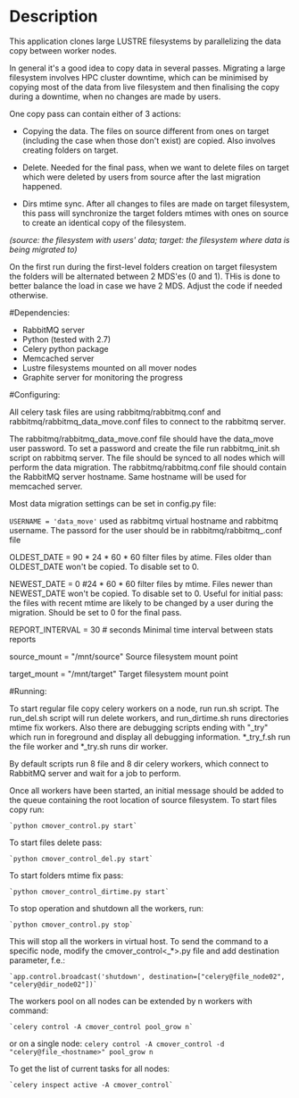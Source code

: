 # Description
This application clones large LUSTRE filesystems by parallelizing the data copy between worker nodes.

In general it's a good idea to copy data in several passes. Migrating a large filesystem involves HPC cluster downtime, which can be minimised by copying most of the data from live filesystem and then finalising the copy during a downtime, when no changes are made by users.

One copy pass can contain either of 3 actions:

* Copying the data. The files on source different from ones on target (including the case when those don't exist) are copied. Also involves creating folders on target.

* Delete. Needed for the final pass, when we want to delete files on target which were deleted by users from source after the last migration happened.

* Dirs mtime sync. After all changes to files are made on target filesystem, this pass will synchronize the target folders mtimes with ones on source to create an identical copy of the filesystem.

_(source: the filesystem with users' data; target: the filesystem where data is being migrated to)_

On the first run during the first-level folders creation on target filesystem the folders will be alternated between 2 MDS'es (0 and 1). THis is done to better balance the load in case we have 2 MDS. Adjust the code if needed otherwise.

#Dependencies:
* RabbitMQ server
* Python (tested with 2.7)
* Celery python package
* Memcached server
* Lustre filesystems mounted on all mover nodes
* Graphite server for monitoring the progress

#Configuring:

All celery task files are using  rabbitmq/rabbitmq.conf and rabbitmq/rabbitmq_data_move.conf files to connect to the rabbitmq server.

The rabbitmq/rabbitmq_data_move.conf file should have the data_move user password. To set a password and create the file run rabbitmq_init.sh script on rabbitmq server. The file should be synced to all nodes which will perform the data migration. The rabbitmq/rabbitmq.conf file should contain the RabbitMQ server hostname. Same hostname will be used for memcached server.

Most data migration settings can be set in config.py file:

`USERNAME = 'data_move'`
used as rabbitmq virtual hostname and rabbitmq username. The passord for the user should be in rabbitmq/rabbitmq_<username>.conf file

OLDEST_DATE = 90 * 24 * 60 * 60
filter files by atime. Files older than OLDEST_DATE won't be copied. To disable set to 0.

NEWEST_DATE =  0 #24 * 60 * 60
filter files by mtime. Files newer than NEWEST_DATE won't be copied. To disable set to 0.
Useful for initial pass: the files with recent mtime are likely to be changed by a user during the migration. Should be set to 0 for the final pass.

REPORT_INTERVAL = 30 # seconds
Minimal time interval between stats reports

source_mount = "/mnt/source"
Source filesystem mount point

target_mount = "/mnt/target"
Target filesystem mount point

#Running:

To start regular file copy celery workers on a node, run run.sh script. The run_del.sh script will run delete workers, and run_dirtime.sh runs directories mtime fix workers. Also there are debugging scripts ending with "_try" which run in foreground and display all debugging information. *_try_f.sh run the file worker and *_try.sh runs dir worker.

By default scripts run 8 file and 8 dir celery workers, which connect to RabbitMQ server and wait for a job to perform.

Once all workers have been started, an initial message should be added to the queue containing the root location of source filesystem. To start files copy run:

    `python cmover_control.py start`

To start files delete pass:

    `python cmover_control_del.py start`

To start folders mtime fix pass:

    `python cmover_control_dirtime.py start`

To stop operation and shutdown all the workers, run:

    `python cmover_control.py stop`

This will stop all the workers in virtual host. To send the command to a specific node, modify the cmover_control<_*>.py file and add destination parameter, f.e.:

    `app.control.broadcast('shutdown', destination=["celery@file_node02", "celery@dir_node02"])`

The workers pool on all nodes can be extended by n workers with command:

    `celery control -A cmover_control pool_grow n`

or on a single node:
    `celery control -A cmover_control -d "celery@file_<hostname>" pool_grow n `

To get the list of current tasks for all nodes:

    `celery inspect active -A cmover_control`

